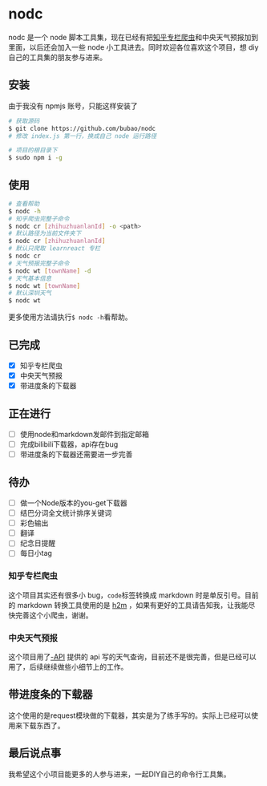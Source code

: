 # nodc


nodc 是一个 node 脚本工具集，现在已经有把[知乎专栏爬虫](https://github.com/bubao/GetZhiHuZhuanLan)和中央天气预报加到里面，以后还会加入一些 node 小工具进去。同时欢迎各位喜欢这个项目，想 diy 自己的工具集的朋友参与进来。

## 安装

由于我没有 npmjs 账号，只能这样安装了
```sh
# 获取源码
$ git clone https://github.com/bubao/nodc
# 修改 index.js 第一行，换成自己 node 运行路径

# 项目的根目录下
$ sudo npm i -g
```

## 使用

```sh
# 查看帮助
$ nodc -h
# 知乎爬虫完整子命令
$ nodc cr [zhihuzhuanlanId] -o <path> 
# 默认路径为当前文件夹下
$ nodc cr [zhihuzhuanlanId]
# 默认只爬取 learnreact 专栏
$ nodc cr
# 天气预报完整子命令
$ nodc wt [townName] -d
# 天气基本信息
$ nodc wt [townName]
# 默认深圳天气
$ nodc wt 
```

更多使用方法请执行`$ nodc -h`看帮助。

## 已完成

- [x] 知乎专栏爬虫
- [x] 中央天气预报
- [x] 带进度条的下载器

## 正在进行

- [ ] 使用node和markdown发邮件到指定邮箱
- [ ] 完成bilibili下载器，api存在bug
- [ ] 带进度条的下载器还需要进一步完善

## 待办

- [ ] 做一个Node版本的you-get下载器
- [ ] 结巴分词全文统计排序关键词
- [ ] 彩色输出
- [ ] 翻译
- [ ] 纪念日提醒
- [ ] 每日小tag

### 知乎专栏爬虫

这个项目其实还有很多小 bug，`code`标签转换成 markdown 时是单反引号。目前的 markdown 转换工具使用的是 [h2m](https://github.com/island205/h2m) ，如果有更好的工具请告知我，让我能尽快完善这个小爬虫，谢谢。

### 中央天气预报

这个项目用了[-API](https://github.com/jokermonn/-Api) 提供的 api 写的天气查询，目前还不是很完善，但是已经可以用了，后续继续做些小细节上的工作。

## 带进度条的下载器

这个使用的是request模块做的下载器，其实是为了练手写的。实际上已经可以使用来下载东西了。

## 最后说点事

我希望这个小项目能更多的人参与进来，一起DIY自己的命令行工具集。